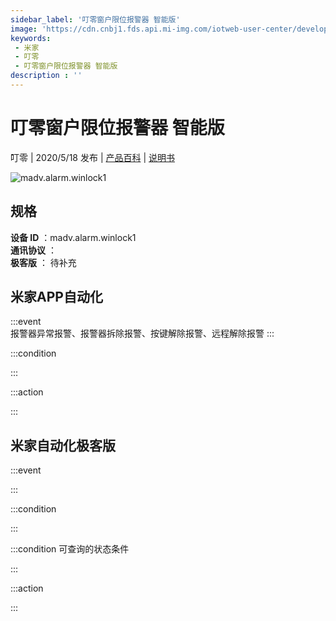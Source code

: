 ```yaml
---
sidebar_label: '叮零窗户限位报警器 智能版'
image: 'https://cdn.cnbj1.fds.api.mi-img.com/iotweb-user-center/developer_1678871037223C2HSP72Q.png?GalaxyAccessKeyId=AKVGLQWBOVIRQ3XLEW&Expires=9223372036854775807&Signature=Ehcgvz87pj/pWGsGec//Skb0DWc='
keywords: 
 - 米家
 - 叮零
 - 叮零窗户限位报警器 智能版
description : ''
---
```

# 叮零窗户限位报警器 智能版

叮零 | 2020/5/18 发布 | [产品百科](https://home.mi.com/webapp/content/baike/product/index.html?model=madv.alarm.winlock1/) | [说明书](https://home.mi.com/views/introduction.html?model=madv.alarm.winlock1&region=cn)

![madv.alarm.winlock1](https://cdn.cnbj1.fds.api.mi-img.com/iotweb-user-center/developer_1678871037223C2HSP72Q.png?GalaxyAccessKeyId=AKVGLQWBOVIRQ3XLEW&Expires=9223372036854775807&Signature=Ehcgvz87pj/pWGsGec//Skb0DWc=)

## 规格  
> 
**设备 ID** ：madv.alarm.winlock1  
**通讯协议** ：  
**极客版**  ： 待补充 


## 米家APP自动化  

:::event  
报警器异常报警、报警器拆除报警、按键解除报警、远程解除报警
:::

:::condition  

:::

:::action   

:::

## 米家自动化极客版  

:::event  

:::

:::condition  

:::

:::condition 可查询的状态条件  

:::

:::action  

:::

        
